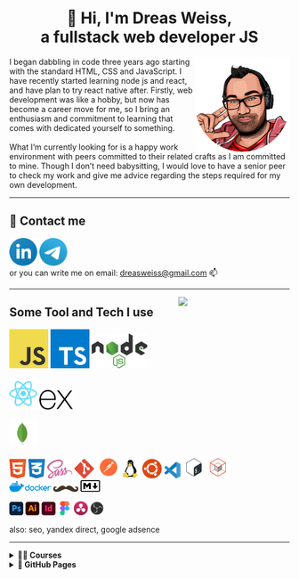 <h1 align = 'center'>👋 Hi, I'm Dreas Weiss, <br>
 a fullstack web developer JS
</h1>
<img width=170 align='right' src='./assets/img/logo.png'>
I began dabbling in code three years ago starting with the standard HTML, CSS and JavaScript. I have recently started learning node js and react, and have plan to try react native after. Firstly, web development was like a hobby, but now has become a career move for me, so I bring an enthusiasm and commitment to learning that comes with dedicated yourself to something.
<br/>
<br/>
What I’m currently looking for is a happy work environment with peers committed to their related crafts as I am committed to mine. Though I don’t need babysitting, I would love to have a senior peer to check my work and give me advice regarding the steps required for my own development.

---
## 💬 Contact me
[<img width=50 src='./assets/img/linkedin.svg'>](https://www.linkedin.com/in/dreasweiss) [<img width=50 src='./assets/img/telegram.svg'>](https://telegram.me/dreasweiss)
<br>
or you can write me on email: dreasweiss@gmail.com 📫

---

[<img width=200 align='right' src='https://www.codewars.com/users/DreasWeiss/badges/micro'>](https://www.codewars.com/users/DreasWeiss)


## Some Tool and Tech I use

<img width=70 src='./assets/img/js.svg' alt='JavaScript'>   <img width=70 src='./assets/img/ts.svg' alt='TypeScript'>   <img width=100 src='./assets/img/nodejs.svg' alt='NodeJs'>   <br>

<img width=50 src='./assets/img/react.svg' alt='React'>   <img width=60 src='./assets/img/express.svg' alt='Express'> <br>

  <img width=50 src='./assets/img/mongodb.svg' alt='MongoDB'> <br>

 <img width=30 src='./assets/img/html.svg' alt='HTML'>   <img width=30 src='./assets/img/css3.svg' alt='CSS'>   <img width=45 src='./assets/img/sass.svg' alt='SASS'>  <img width=35 src='./assets/img/git.svg' alt='GIT'>    <img width=40 src='./assets/img/postman.svg' alt='Postman'>   <img width=35 src='./assets/img/linux.svg' alt='Linux'>   <img width=35 src='./assets/img/ubuntu.svg' alt='Ubuntu'>   <img width=30 src='./assets/img/vscode.svg' alt='VSCode'>  <img width=40 src='./assets/img/bash.svg' alt='Bash Script'>   <img width=40 src='./assets/img/telegraf.svg' alt='Telegraf framework'>
 <br/>
 <img width=75 src='./assets/img/docker.svg' alt='Docker'>
 <img width=45 src='./assets/img/handlebars.svg' alt='Handlebars'>      <img width=35 src='./assets/img/markdown.svg' alt='Markdown'>   <br>

 <img width=25 src='./assets/img/adobe-photoshop-2.svg' alt='Photoshop'> <img width=25 src='./assets/img/adobe-illustrator-cc-icon.svg' alt='Illustrator'> <img width=25 src='./assets/img/adobe-indesign-cc-icon.svg' alt='Indesign'> <img width=25 src='./assets/img/figma.svg' alt='Figma'> <img width=25 src='./assets/img/davinci-resolve-12.svg' alt='Davinci Resolve'> <img width=25 src='./assets/img/obs-2.svg' alt='OBS'> <br>
 
 also: seo, yandex direct, google adsence
 
 ---

<details>
   <summary><b> 👨‍🎓 Courses </b></summary>

|issue date|platform|hours|tech|course/cerificate|
| --- | --- | --- | --- | --- |
| march 2024 | [stepik](https://stepik.org/course/186300/info) | 16 | <img width=25 src='./assets/img/react.svg' alt='React'> | Basics React, React Router and Redux Toolkit
| feb 2024 | [udemy](https://www.udemy.com/course/30-react-projects-learn-react-js-by-building-30-web-apps/) | 13 | <img width=25 src='./assets/img/react.svg' alt='React'> | 30+ React Projects, Learn React JS by Building 30+ Web Apps
| apr 2023 | [udemy](https://www.udemy.com/course/telegram-mono-currency-bot/) | 1 | <img width=25 src='./assets/img/nodejs.svg' alt='NodeJs'> <img width=25 src='./assets/img/telegraf.svg' alt='Telegraf framework'> | Telegram Bot "Current Course" on Node.js and Monobank API
| mar 2023 | [freecodecamp](https://www.freecodecamp.org/learn/back-end-development-and-apis/) | 300 | <img width=25 src='./assets/img/nodejs.svg' alt='NodeJs'> <img width=25 src='./assets/img/express.svg' alt='Express'> | [Back End Development and APIs](https://www.freecodecamp.org/certification/dreasweiss/back-end-development-and-apis)
| dec 2022 | [stepik](https://stepik.org/course/73/info) | 10 | <img width=25 src='./assets/img/linux.svg' alt='Linux'> | [Introduction to Linux](https://stepik.org/cert/1888144)
| dec 2022 | [stepik](https://stepik.org/course/52226/info) | 1 |   | [Young Fighter Course in IT](https://stepik.org/cert/1876461)
| jul 2021 | [freecodecamp](https://www.freecodecamp.org/learn/javascript-algorithms-and-data-structures/) | 300 | <img width=25 src='./assets/img/js.svg' alt='JavaScript'> | [JavaScript Algorithms and Data Structures](https://www.freecodecamp.org/certification/dreasweiss/javascript-algorithms-and-data-structures)

</details>

<details>
   <summary><b> 📄 GitHub Pages </b></summary>

|link|tech|description|github|
| --- | --- | --- | --- |
| [FiverrQrious](https://dreasweiss.github.io/fiverr_qrious/) | HTML CSS JavaScript | it was the task from fiver. design provided by the client | [github](https://github.com/DreasWeiss/fiverr_qrious)|
| [FiverrHubTags](https://dreasweiss.github.io/FiverrHubTags/) | HTML CSS SCSS | it was the task from fiver. The customer left very good review and tips | [github](https://github.com/DreasWeiss/FiverrHubTags)|
| [GmailSignatureCarl](https://dreasweiss.github.io/GmailSignatureCarl/) | JavaScript HTML CSS | online email signature generator for the customer from upwork. the client uses this site to make signatures to the employees of his company | [github](https://github.com/DreasWeiss/GmailSignatureCarl)|
| [s-hild.ru](https://dreasweiss.github.io/s-hild.ru/) | HTML CSS | business card website - local commercial store (the main request of the customer - quickly and cheaply) it is very simple - but this site brings money and customers to the customer for several years | [github](https://github.com/DreasWeiss/s-hild.ru)|
| [TributePage](https://dreasweiss.github.io/fccTributePage/) | HTML CSS | html/css course project freecodecamp | [github](https://github.com/DreasWeiss/fccTributePage)|
| [DesignerPortfolio](https://dreasweiss.github.io/site_DesignerPortfolio/) | HTML CSS JavaScript | html/css/js training project | [github](https://github.com/DreasWeiss/site_DesignerPortfolio)|
| [ActiveBox](https://dreasweiss.github.io/site_ActiveBox/) | HTML CSS JavaScript | html/css/js training project | [github](https://github.com/DreasWeiss/site_ActiveBox)|


</details>

### 

<!--
**DreasWeiss/DreasWeiss** is a ✨ _special_ ✨ repository because its `README.md` (this file) appears on your GitHub profile.

Here are some ideas to get you started:

- 🔭 I’m currently working on ...
- 🌱 I’m currently learning ...
- 👯 I’m looking to collaborate on ...
- 🤔 I’m looking for help with ...
- 💬 Ask me about ...
- 📫 How to reach me: ...
- 😄 Pronouns: ...
- ⚡ Fun fact: ...
-->
